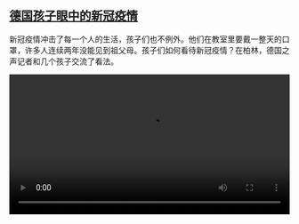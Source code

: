 <!--1641376024000-->
[德国孩子眼中的新冠疫情](https://www.dw.com/zh/%E5%BE%B7%E5%9B%BD%E5%AD%A9%E5%AD%90%E7%9C%BC%E4%B8%AD%E7%9A%84%E6%96%B0%E5%86%A0%E7%96%AB%E6%83%85/a-60329790)
------

<p>新冠疫情冲击了每一个人的生活，孩子们也不例外。他们在教室里要戴一整天的口罩，许多人连续两年没能见到祖父母。孩子们如何看待新冠疫情？在柏林，德国之声记者和几个孩子交流了看法。</small></p><video src="https://tvdownloaddw-a.akamaihd.net/dwtv_video/flv/vdt_zh/2022/bchi220104_002_coronakids_01r_sd_sor.mp4" controls style="width:100%"></video>
